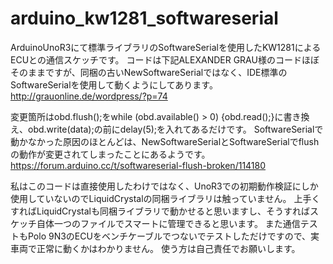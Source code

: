 # arduino_kw1281_softwareserial
ArduinoUnoR3にて標準ライブラリのSoftwareSerialを使用したKW1281によるECUとの通信スケッチです。
コードは下記ALEXANDER GRAU様のコードほぼそのままですが、同梱の古いNewSoftwareSerialではなく、IDE標準のSoftwareSerialを使用して動くようにしてあります。
http://grauonline.de/wordpress/?p=74

変更箇所はobd.flush();をwhile (obd.available() > 0) {obd.read();}に書き換え、obd.write(data);の前にdelay(5);を入れてあるだけです。
SoftwareSerialで動かなかった原因のほとんどは、NewSoftwareSerialとSoftwareSerialでflushの動作が変更されてしまったことにあるようです。
https://forum.arduino.cc/t/softwareserial-flush-broken/114180

私はこのコードは直接使用したわけではなく、UnoR3での初期動作検証にしか使用していないのでLiquidCrystalの同梱ライブラリは触っていません。
上手くすればLiquidCrystalも同梱ライブラリで動かせると思いますし、そうすればスケッチ自体一つのファイルでスマートに管理できると思います。
また通信テストもPolo 9N3のECUをベンチケーブルでつないでテストしただけですので、実車両で正常に動くかはわかりません。
使う方は自己責任でお願いします。
